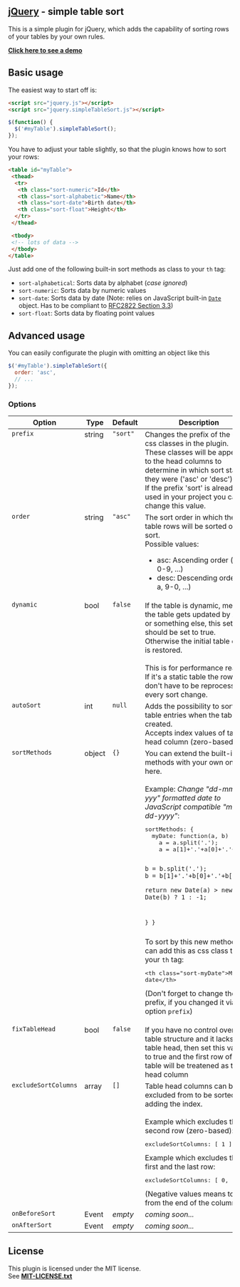 ## [jQuery](http://jquery.com) - simple table sort


This is a simple plugin for jQuery, which adds the capability of sorting rows of your tables by your own rules.  

[**Click here to see a demo**](http://agixo.de/dev/jquery-simpleTableSort/demo/demo.html)

## Basic usage

The easiest way to start off is:

```html
<script src="jquery.js"></script>
<script src="jquery.simpleTableSort.js"></script>
```

```javascript
$(function() {
  $('#myTable').simpleTableSort();
});
```

You have to adjust your table slightly, so that the plugin knows how to sort your rows:

```html
<table id="myTable">
 <thead>
  <tr>
   <th class="sort-numeric">Id</th>
   <th class="sort-alphabetic">Name</th>
   <th class="sort-date">Birth date</th>
   <th class="sort-float">Height</th>
  </tr>
 </thead>

 <tbody>
 <!-- lots of data -->
 </tbody>
</table>
```

Just add one of the following built-in sort methods as class to your `th` tag:

* `sort-alphabetical`: Sorts data by alphabet (*case ignored*)
* `sort-numeric`: Sorts data by numeric values
* `sort-date`: Sorts data by date (Note: relies on JavaScript built-in [`Date`](https://developer.mozilla.org/en-US/docs/JavaScript/Reference/Global_Objects/Date) object. Has to be compliant to [RFC2822 Section 3.3](http://tools.ietf.org/html/rfc2822#page-14))
* `sort-float`: Sorts data by floating point values

## Advanced usage

You can easily configurate the plugin with omitting an object like this
```javascript
$('#myTable').simpleTableSort({
  order: 'asc',
  // ...
});
```
### Options

<table>
 <thead>
  <tr>
   <th>Option</th>
   <th>Type</th>
   <th>Default</th>
   <th>Description</th>
  </tr>
 </thead>
 <tbody>
  <tr>
   <td valign="top"><code>prefix</code></td>
   <td valign="top">string</td>
   <td valign="top"><code>"sort"</code></td>
   <td valign="top">
    Changes the prefix of the used css classes in the plugin.<br>
    These classes will be appended to the head columns to determine in which sort state they were ('asc' or 'desc').<br>
    If the prefix 'sort' is already used in your project you can change this value.
   </td>
  </tr>
  <tr>
   <td valign="top"><code>order</code></td>
   <td valign="top">string</td>
   <td valign="top"><code>"asc"</code></td>
   <td valign="top">The sort order in which the table rows will be sorted on first sort.<br>
       Possible values:
       <ul>
        <li>asc: Ascending order (a-z, 0-9, ...)</li>
        <li>desc: Descending order (z-a, 9-0, ...)</li>
       </ul>
   </td>
  </tr>
  <tr>
   <td valign="top"><code>dynamic</code></td>
   <td valign="top">bool</td>
   <td valign="top"><code>false</code></td>
   <td valign="top">
    If the table is dynamic, meaning the table gets updated by AJAX or something else, this setting should be set to true.<br>
    Otherwise the initial table data is restored.
    <br><br>
    This is for performance reason: If it's a static table the rows don't have to be reprocessed every sort change.
   </td>
  </tr>
  <tr>
   <td valign="top"><code>autoSort</code></td>
   <td valign="top">int</td>
   <td valign="top"><code>null</code></td>
   <td valign="top">
    Adds the possibility to sort the table entries when the table is created.<br>
    Accepts index values of table head column (zero-based).
   </td>
  </tr>
  <tr>
   <td valign="top"><code>sortMethods</code></td>
   <td valign="top">object</td>
   <td valign="top"><code>{}</code></td>
   <td valign="top">
     You can extend the built-in sort methods with your own ones here.
     <br><br>
     Example: <i>Change "dd-mm-yyy" formatted date to JavaScript compatible "mm-dd-yyyy"</i>:<br>
     <pre>
sortMethods: {
  myDate: function(a, b) {
    a = a.split('.');
    a = a[1]+'.'+a[0]+'.'+a[2];

    b = b.split('.');
    b = b[1]+'.'+b[0]+'.'+b[2];

    return new Date(a) > new Date(b) ? 1 : -1;
  }
}</pre>
    To sort by this new method you can add this as css class to your <code>th</code> tag:
    <pre>&lt;th class="sort-myDate"&gt;My date&lt;/th&gt;</pre>
    (Don't forget to change the prefix, if you changed it via option <code>prefix</code>)
   </td>
  </tr>
  <tr>
   <td valign="top"><code>fixTableHead</code></td>
   <td valign="top">bool</td>
   <td valign="top"><code>false</code></td>
   <td valign="top">
    If you have no control over the table structure and it lacks of a table head, then set this value to true
    and the first row of your table will be treatened as table head column
   </td>
  </tr>
  <tr>
   <td valign="top"><code>excludeSortColumns</code></td>
   <td valign="top">array</td>
   <td valign="top"><code>[]</code></td>
   <td valign="top">
    Table head columns can be excluded from to be sorted by adding the index.
    <br><br>
    Example which excludes the second row (zero-based):
    <pre>excludeSortColumns: [ 1 ]</pre>
    Example which excludes the first and the last row:
    <pre>excludeSortColumns: [ 0, -1 ]</pre>
    (Negative values means to start from the end of the columns)
  </td>
  </tr>
  <tr>
   <td valign="top"><code>onBeforeSort</code></td>
   <td valign="top">Event</td>
   <td valign="top"><i>empty</i></td>
   <td valign="top">
    <i>coming soon...</i>
   </td>
  </tr>
  <tr>
   <td valign="top"><code>onAfterSort</code></td>
   <td valign="top">Event</td>
   <td valign="top"><i>empty</i></td>
   <td valign="top">
    <i>coming soon...</i>
   </td>
  </tr>
 </tbody>
</table>

## License

This plugin is licensed under the MIT license.  
See [**MIT-LICENSE.txt**](https://github.com/dan-lee/jquery-simpleTableSort/blob/master/MIT-LICENSE.txt)
